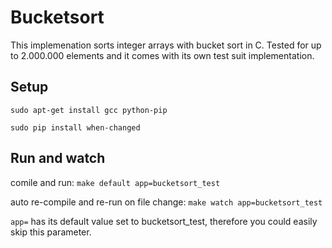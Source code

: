 # Bucketsort

This implemenation sorts integer arrays with bucket sort in C. Tested for up to 2.000.000 elements and it comes with its own test suit implementation.

## Setup

`sudo apt-get install gcc python-pip`

`sudo pip install when-changed`


## Run and watch

comile and run:
`make default app=bucketsort_test`

auto re-compile and re-run on file change:
`make watch app=bucketsort_test`

`app=` has its default value set to bucketsort_test, therefore you could easily skip this parameter.
